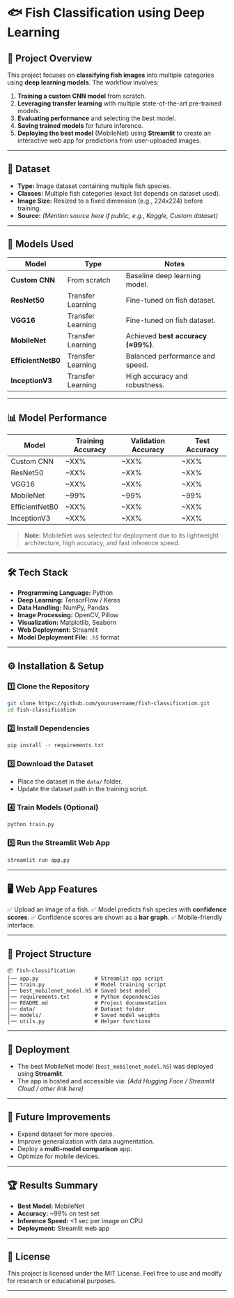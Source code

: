 # 🐟 Fish Classification using Deep Learning

## 📌 Project Overview

This project focuses on **classifying fish images** into multiple categories using **deep learning models**.
The workflow involves:

1. **Training a custom CNN model** from scratch.
2. **Leveraging transfer learning** with multiple state-of-the-art pre-trained models.
3. **Evaluating performance** and selecting the best model.
4. **Saving trained models** for future inference.
5. **Deploying the best model** (MobileNet) using **Streamlit** to create an interactive web app for predictions from user-uploaded images.

---

## 📂 Dataset

* **Type:** Image dataset containing multiple fish species.
* **Classes:** Multiple fish categories (exact list depends on dataset used).
* **Image Size:** Resized to a fixed dimension (e.g., 224x224) before training.
* **Source:** *(Mention source here if public, e.g., Kaggle, Custom dataset)*

---

## 🧠 Models Used

| Model              | Type              | Notes                              |
| ------------------ | ----------------- | ---------------------------------- |
| **Custom CNN**     | From scratch      | Baseline deep learning model.      |
| **ResNet50**       | Transfer Learning | Fine-tuned on fish dataset.        |
| **VGG16**          | Transfer Learning | Fine-tuned on fish dataset.        |
| **MobileNet**      | Transfer Learning | Achieved **best accuracy (≈99%)**. |
| **EfficientNetB0** | Transfer Learning | Balanced performance and speed.    |
| **InceptionV3**    | Transfer Learning | High accuracy and robustness.      |

---

## 📊 Model Performance

| Model          | Training Accuracy | Validation Accuracy | Test Accuracy |
| -------------- | ----------------- | ------------------- | ------------- |
| Custom CNN     | \~XX%             | \~XX%               | \~XX%         |
| ResNet50       | \~XX%             | \~XX%               | \~XX%         |
| VGG16          | \~XX%             | \~XX%               | \~XX%         |
| MobileNet      | \~99%             | \~99%               | \~99%         |
| EfficientNetB0 | \~XX%             | \~XX%               | \~XX%         |
| InceptionV3    | \~XX%             | \~XX%               | \~XX%         |

> **Note:** MobileNet was selected for deployment due to its lightweight architecture, high accuracy, and fast inference speed.

---

## 🛠️ Tech Stack

* **Programming Language:** Python
* **Deep Learning:** TensorFlow / Keras
* **Data Handling:** NumPy, Pandas
* **Image Processing:** OpenCV, Pillow
* **Visualization:** Matplotlib, Seaborn
* **Web Deployment:** Streamlit
* **Model Deployment File:** `.h5` format

---

## ⚙️ Installation & Setup

### 1️⃣ Clone the Repository

```bash
git clone https://github.com/yourusername/fish-classification.git
cd fish-classification
```

### 2️⃣ Install Dependencies

```bash
pip install -r requirements.txt
```

### 3️⃣ Download the Dataset

* Place the dataset in the `data/` folder.
* Update the dataset path in the training script.

### 4️⃣ Train Models (Optional)

```bash
python train.py
```

### 5️⃣ Run the Streamlit Web App

```bash
streamlit run app.py
```

---

## 🖥️ Web App Features

✅ Upload an image of a fish.
✅ Model predicts fish species with **confidence scores**.
✅ Confidence scores are shown as a **bar graph**.
✅ Mobile-friendly interface.

---

## 📁 Project Structure

```
📦 fish-classification
│── app.py                  # Streamlit app script
│── train.py                # Model training script
│── best_mobilenet_model.h5 # Saved best model
│── requirements.txt        # Python dependencies
│── README.md               # Project documentation
│── data/                   # Dataset folder
│── models/                 # Saved model weights
│── utils.py                # Helper functions
```

---

## 🚀 Deployment

* The best MobileNet model (`best_mobilenet_model.h5`) was deployed using **Streamlit**.
* The app is hosted and accessible via: *(Add Hugging Face / Streamlit Cloud / other link here)*

---

## 📌 Future Improvements

* Expand dataset for more species.
* Improve generalization with data augmentation.
* Deploy a **multi-model comparison** app.
* Optimize for mobile devices.

---

## 🏆 Results Summary

* **Best Model:** MobileNet
* **Accuracy:** \~99% on test set
* **Inference Speed:** <1 sec per image on CPU
* **Deployment:** Streamlit web app

---

## 📜 License

This project is licensed under the MIT License. Feel free to use and modify for research or educational purposes.

---
